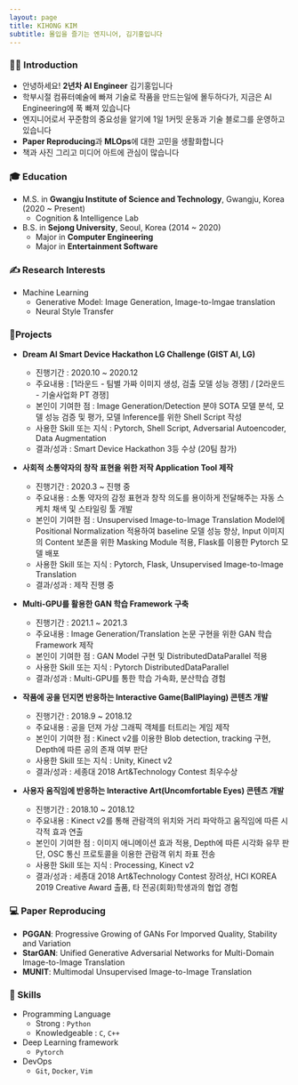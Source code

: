 ```yaml
---
layout: page
title: KIHONG KIM
subtitle: 몰입을 즐기는 엔지니어, 김기홍입니다
---
```


### 🙋‍♂️ Introduction
- 안녕하세요! **2년차 AI Engineer** 김기홍입니다  
- 학부시절 컴퓨터예술에 빠져 기술로 작품을 만드는일에 몰두하다가, 지금은 AI Engineering에 푹 빠져 있습니다  
- 엔지니어로서 꾸준함의 중요성을 알기에 1일 1커밋 운동과 기술 블로그를 운영하고 있습니다  
- **Paper Reproducing**과 **MLOps**에 대한 고민을 생활화합니다  
- 책과 사진 그리고 미디어 아트에 관심이 많습니다  


### 🎓 Education  
- M.S. in **Gwangju Institute of Science and Technology**, Gwangju, Korea (2020 ~ Present)
  - Cognition & Intelligence Lab
- B.S. in **Sejong University**, Seoul, Korea (2014 ~ 2020)
  - Major in **Computer Engineering**
  - Major in **Entertainment Software**


### ✍ Research Interests  
- Machine Learning
  - Generative Model: Image Generation, Image-to-Imgae translation
  - Neural Style Transfer


### 📌Projects
- **Dream AI Smart Device Hackathon LG Challenge (GIST AI, LG)**  
  - 진행기간 : 2020.10 ~ 2020.12  
  - 주요내용 : [1라운드 - 팀별 가짜 이미지 생성, 검출 모델 성능 경쟁] / [2라운드 - 기술사업화 PT 경쟁]  
  - 본인이 기여한 점 : Image Generation/Detection 분야 SOTA 모델 분석, 모델 성능 검증 및 평가, 모델 Inference를 위한 Shell Script 작성  
  - 사용한 Skill 또는 지식 : Pytorch, Shell Script, Adversarial Autoencoder, Data Augmentation  
  - 결과/성과 : Smart Device Hackathon 3등 수상 (20팀 참가)  

- **사회적 소통약자의 창작 표현을 위한 저작 Application Tool 제작**  
  - 진행기간 : 2020.3 ~ 진행 중  
  - 주요내용 : 소통 약자의 감정 표현과 창작 의도를 용이하게 전달해주는 자동 스케치 채색 및 스타일링 툴 개발  
  - 본인이 기여한 점 : Unsupervised Image-to-Image Translation Model에 Positional Normalization 적용하여 baseline 모델 성능 향상, Input 이미지의 Content 보존을 위한 Masking Module 적용, Flask를 이용한 Pytorch 모델 배포  
  - 사용한 Skill 또는 지식 : Pytorch, Flask, Unsupervised Image-to-Image Translation  
  - 결과/성과 : 제작 진행 중  

- **Multi-GPU를 활용한 GAN 학습 Framework 구축**  
  - 진행기간 : 2021.1 ~ 2021.3  
  - 주요내용 : Image Generation/Translation 논문 구현을 위한 GAN 학습 Framework 제작  
  - 본인이 기여한 점 : GAN Model 구현 및 DistributedDataParallel 적용  
  - 사용한 Skill 또는 지식 : Pytorch DistributedDataParallel  
  - 결과/성과 :  Multi-GPU를 통한 학습 가속화, 분산학습 경험  

- **작품에 공을 던지면 반응하는 Interactive Game(BallPlaying) 콘텐츠 개발**  
  - 진행기간 : 2018.9 ~ 2018.12  
  - 주요내용 : 공을 던져 가상 그래픽 객체를 터트리는 게임 제작  
  - 본인이 기여한 점 : Kinect v2를 이용한 Blob detection, tracking 구현, Depth에 따른 공의 존재 여부 판단  
  - 사용한 Skill 또는 지식 : Unity, Kinect v2  
  - 결과/성과 : 세종대 2018 Art&Technology Contest 최우수상  

- **사용자 움직임에 반응하는 Interactive Art(Uncomfortable Eyes) 콘텐츠 개발**  
  - 진행기간 : 2018.10 ~ 2018.12  
  - 주요내용 : Kinect v2를 통해 관람객의 위치와 거리 파악하고 움직임에 따른 시각적 효과 연출  
  - 본인이 기여한 점 : 이미지 애니메이션 효과 적용, Depth에 따른 시각화 유무 판단, OSC 통신 프로토콜을 이용한 관람객 위치 좌표 전송  
  - 사용한 Skill 또는 지식 : Processing, Kinect v2  
  - 결과/성과 : 세종대 2018 Art&Technology Contest 장려상, HCI KOREA 2019 Creative Award 출품, 타 전공(회화)학생과의 협업 경험  


### 💻 Paper Reproducing
  - **PGGAN**: Progressive Growing of GANs For Imporved Quality, Stability and Variation
  - **StarGAN**: Unified Generative Adversarial Networks for Multi-Domain Image-to-Image Translation 
  - **MUNIT**: Multimodal Unsupervised Image-to-Image Translation


### 📄 Skills
- Programming Language
  - Strong : `Python`
  - Knowledgeable : `C`, `C++`
- Deep Learning framework
  - `Pytorch`
- DevOps
  - `Git`, `Docker`, `Vim`
